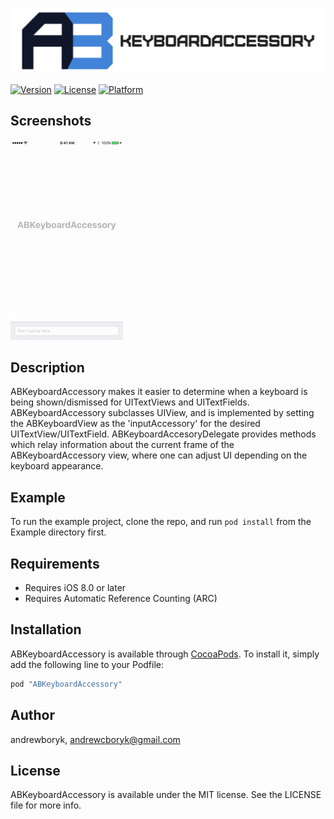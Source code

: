 <p align="center">
  <img src="https://github.com/AndrewBoryk/ABKeyboardAccessory/blob/master/ABKeyboardAccessoryLogo.png" alt="ABKeyboardAccessory custom logo"/>
</p>

[![Version](https://img.shields.io/cocoapods/v/ABKeyboardAccessory.svg?style=flat)](http://cocoapods.org/pods/ABKeyboardAccessory)
[![License](https://img.shields.io/cocoapods/l/ABKeyboardAccessory.svg?style=flat)](http://cocoapods.org/pods/ABKeyboardAccessory)
[![Platform](https://img.shields.io/cocoapods/p/ABKeyboardAccessory.svg?style=flat)](http://cocoapods.org/pods/ABKeyboardAccessory)

## Screenshots

![alt tag](ABKeyboardAccessoryScreenshot.gif)

## Description

ABKeyboardAccessory makes it easier to determine when a keyboard is being shown/dismissed for UITextViews and UITextFields. ABKeyboardAccessory subclasses UIView, and is implemented by setting the ABKeyboardView as the 'inputAccessory' for the desired UITextView/UITextField. ABKeyboardAccesoryDelegate provides methods which relay information about the current frame of the ABKeyboardAccessory view, where one can adjust UI depending on the keyboard appearance.

## Example

To run the example project, clone the repo, and run `pod install` from the Example directory first.

## Requirements

* Requires iOS 8.0 or later
* Requires Automatic Reference Counting (ARC)

## Installation

ABKeyboardAccessory is available through [CocoaPods](http://cocoapods.org). To install
it, simply add the following line to your Podfile:

```ruby
pod "ABKeyboardAccessory"
```

## Author

andrewboryk, andrewcboryk@gmail.com

## License

ABKeyboardAccessory is available under the MIT license. See the LICENSE file for more info.
